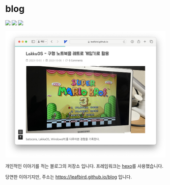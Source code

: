 # blog

<img src="https://img.shields.io/github/languages/code-size/leafbird/blog" />
<img src="https://img.shields.io/github/repo-size/leafbird/blog" />
<img src="https://img.shields.io/github/last-commit/leafbird/blog" />

![Alt text](./screenshot/intro.png)

개인적인 이야기를 적는 블로그의 저장소 입니다. 프레임워크는 [hexo](https://hexo.io/ko/)를 사용했습니다. 

당연한 이야기지만, 주소는 https://leafbird.github.io/blog 입니다.